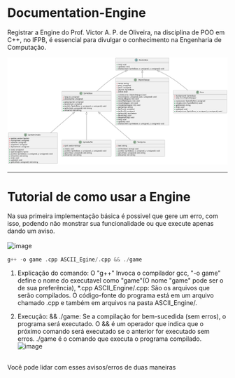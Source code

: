 # Documentation-Engine
Registrar a Engine do Prof. Victor A. P. de Oliveira, na disciplina de POO em C++, no IFPB, é essencial para divulgar o conhecimento na Engenharia de Computação.

![image](uml_EngineASCII.svg)
<hr>

# Tutorial de como usar a Engine
Na sua primeira implementação básica é possivel que gere um erro, com isso, podendo não monstrar sua funcionalidade ou que execute apenas dando um aviso. <br/> <br/>
![image](https://github.com/LucasSTDev/Documentation-Engine/assets/116840737/82b4f27e-a8f4-4403-b8a1-8469526c5d34) <br/>

~~~c++
g++ -o game .cpp ASCII_Egine/.cpp && ./game
~~~
1. Explicação do comando: O "g++" Invoca o compilador gcc, "-o game" define o nome do executavel como "game"(O nome "game" pode ser o de sua preferência), *.cpp ASCII_Engine/.cpp: São os arquivos que serão compilados. O código-fonte do programa está em um arquivo chamado .cpp e também em arquivos na pasta ASCII_Engine/. <br>

2. Execução:
&& ./game: Se a compilação for bem-sucedida (sem erros), o programa será executado. O && é um operador que indica que o próximo comando será executado se o anterior for executado sem erros. ./game é o comando que executa o programa compilado. <br>
![image](https://github.com/LucasSTDev/Documentation-Engine/assets/116840737/9af01a8c-1eb4-4b4e-a1a1-a02a7b043b86)

 <br>
Você pode lidar com esses avisos/erros de duas maneiras

